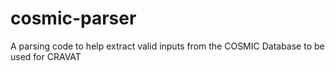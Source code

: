# cosmic-parser
A parsing code to help extract valid inputs from the COSMIC Database to be used for CRAVAT
